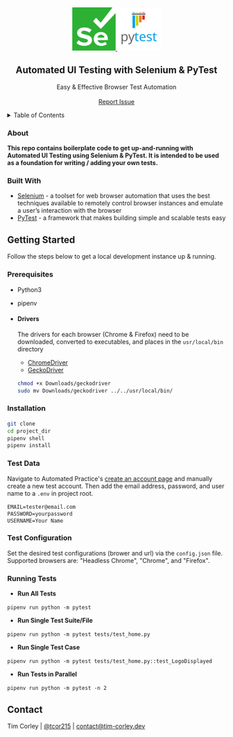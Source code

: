 <!-- PROJECT HEADER -->
<br />
<div>
<p align="center">
  <a href="https://www.selenium.dev/">
    <img src="/img/selenium.svg" alt="Selenium Logo" width="100" height="100">
  </a>
  <a href="https://docs.pytest.org/en/stable/">
    <img src="/img/pytest.svg" alt="PyTest Logo" width="100" height="100">
  </a>
</p>
<h2 align="center">Automated UI Testing with Selenium & PyTest</h2>
<p align="center">
Easy & Effective Browser Test Automation
    <br />
    <br />
    <a href="https://github.com/tim-corley/selenium-pytest/issues">Report Issue</a>
</p>
</div>

<!-- TABLE OF CONTENTS -->
<details>
  <summary>Table of Contents</summary>
  <ol>
    <li>
      <a href="#about">About</a>
      <ul>
        <li><a href="#built-with">Built With</a></li>
      </ul>
    </li>
    <li>
      <a href="#getting-started">Getting Started</a>
      <ul>
        <li><a href="#prerequisites">Prerequisites</a></li>
        <li><a href="#installation">Installation</a></li>
        <li><a href="#running-tests">Usage</a></li>
      </ul>
    </li>
    <li><a href="#contact">Contact</a></li>
  </ol>
</details>

<!-- ABOUT THE PROJECT -->
### About

**This repo contains boilerplate code to get up-and-running with Automated UI Testing using Selenium & PyTest. It is intended to be used as a foundation for writing / adding your own tests.**

### Built With

* [Selenium](https://www.selenium.dev/) - a toolset for web browser automation that uses the best techniques available to remotely control browser instances and emulate a user’s interaction with the browser
* [PyTest](https://docs.pytest.org/en/stable/) - a framework that makes building simple and scalable tests easy

<!-- GETTING STARTED -->
## Getting Started

Follow the steps below to get a local development instance up & running.

### Prerequisites

 - Python3
 - pipenv
 - #### Drivers
   The drivers for each browser (Chrome & Firefox) need to be downloaded, converted to executables, and places in the `usr/local/bin` directory
   
    - [ChromeDriver](https://sites.google.com/a/chromium.org/chromedriver/downloads)
    - [GeckoDriver](https://github.com/mozilla/geckodriver/releases)

    ```bash
    chmod +x Downloads/geckodriver
    sudo mv Downloads/geckodriver ../../usr/local/bin/
    ```

### Installation

```bash
git clone
cd project_dir
pipenv shell
pipenv install
```

### Test Data

Navigate to Automated Practice's [create an account page](http://automationpractice.com/index.php?controller=authentication&back=my-account) and manually create a new test account. Then add the email address, password, and user name to a `.env` in project root.

```
EMAIL=tester@email.com
PASSWORD=yourpassword
USERNAME=Your Name
```

### Test Configuration

Set the desired test configurations (brower and url) via the `config.json` file. Supported browsers are: "Headless Chrome", "Chrome", and "Firefox".

### Running Tests

 - **Run All Tests**

``pipenv run python -m pytest``

 - **Run Single Test Suite/File**

``pipenv run python -m pytest tests/test_home.py``

 - **Run Single Test Case**

``pipenv run python -m pytest tests/test_home.py::test_LogoDisplayed``

 - **Run Tests in Parallel**

``pipenv run python -m pytest -n 2``



<!-- CONTACT -->
## Contact

Tim Corley | [@tcor215](https://twitter.com/tcor215) | contact@tim-corley.dev

[selenium-logo]: img/selenium.svg
[pytest-logo]: img/pytest.svg